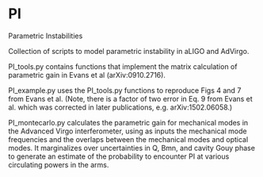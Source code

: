 # PI
Parametric Instabilities

Collection of scripts to model parametric instability in aLIGO and AdVirgo.

PI_tools.py contains functions that implement the matrix calculation of parametric gain in Evans et al (arXiv:0910.2716).

PI_example.py uses the PI_tools.py functions to reproduce Figs 4 and 7 from Evans et al. (Note, there is a factor of two error in Eq. 9 from Evans et al. which was corrected in later publications, e.g. arXiv:1502.06058.)

PI_montecarlo.py calculates the parametric gain for mechanical modes in the Advanced Virgo interferometer, using as inputs the mechanical mode frequencies and the overlaps between the mechanical modes and optical modes.  It marginalizes over uncertainties in Q, Bmn, and cavity Gouy phase to generate an estimate of the probability to encounter PI at various circulating powers in the arms.